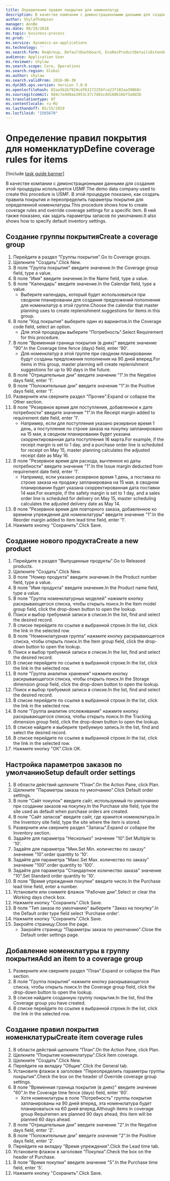 ```yaml
---
title: Определение правил покрытия для номенклатур
description: В качестве компании с демонстрационными данными для создания этой процедуры используется USMF.
author: ShylaThompson
manager: AnnBe
ms.date: 08/29/2018
ms.topic: business-process
ms.prod: ''
ms.service: dynamics-ax-applications
ms.technology: ''
ms.search.form: ReqGroup, DefaultDashboard, EcoResProductDetailsExtended, EcoResProductCreate, InventItemOrderSetup, ReqItemTable
audience: Application User
ms.reviewer: shylaw
ms.search.scope: Core, Operations
ms.search.region: Global
ms.author: shylaw
ms.search.validFrom: 2016-06-30
ms.dyn365.ops.version: Version 7.0.0
ms.openlocfilehash: 02aa3b2b7924cdf6317225bfce23f182aa390b8c
ms.sourcegitcommit: 9d4c7edd0ae2053c37c7d81cdd180b16bf3a9d3b
ms.translationtype: HT
ms.contentlocale: ru-RU
ms.lasthandoff: 05/15/2019
ms.locfileid: "1565670"
---
```

# <a name="define-coverage-rules-for-items"></a><span data-ttu-id="a7fdc-103">Определение правил покрытия для номенклатур</span><span class="sxs-lookup"><span data-stu-id="a7fdc-103">Define coverage rules for items</span></span>

[!include [task guide banner](../../includes/task-guide-banner.md)]

<span data-ttu-id="a7fdc-104">В качестве компании с демонстрационными данными для создания этой процедуры используется USMF.</span><span class="sxs-lookup"><span data-stu-id="a7fdc-104">The demo data company used to create this procedure is USMF.</span></span> <span data-ttu-id="a7fdc-105">В этой процедуре показано, как создать правила покрытия и переопределить параметры покрытия для определенной номенклатуры.</span><span class="sxs-lookup"><span data-stu-id="a7fdc-105">This procedure shows how to create coverage rules and override coverage settings for a specific item.</span></span> <span data-ttu-id="a7fdc-106">В ней также показано, как задать параметры запасов по умолчанию.</span><span class="sxs-lookup"><span data-stu-id="a7fdc-106">It also shows how to specify default inventory settings.</span></span>


## <a name="create-a-coverage-group"></a><span data-ttu-id="a7fdc-107">Создание группы покрытия</span><span class="sxs-lookup"><span data-stu-id="a7fdc-107">Create a coverage group</span></span>
1. <span data-ttu-id="a7fdc-108">Перейдите в раздел "Группы покрытия".</span><span class="sxs-lookup"><span data-stu-id="a7fdc-108">Go to Coverage groups.</span></span>
2. <span data-ttu-id="a7fdc-109">Щелкните "Создать".</span><span class="sxs-lookup"><span data-stu-id="a7fdc-109">Click New.</span></span>
3. <span data-ttu-id="a7fdc-110">В поле "Группа покрытия" введите значение.</span><span class="sxs-lookup"><span data-stu-id="a7fdc-110">In the Coverage group field, type a value.</span></span>
4. <span data-ttu-id="a7fdc-111">В поле "Имя" введите значение.</span><span class="sxs-lookup"><span data-stu-id="a7fdc-111">In the Name field, type a value.</span></span>
5. <span data-ttu-id="a7fdc-112">В поле "Календарь" введите значение.</span><span class="sxs-lookup"><span data-stu-id="a7fdc-112">In the Calendar field, type a value.</span></span>
    * <span data-ttu-id="a7fdc-113">Выберите календарь, который будет использоваться при сводном планировании для создания предложений пополнения для номенклатур в этой группе.</span><span class="sxs-lookup"><span data-stu-id="a7fdc-113">Choose the calendar that master planning uses to create replenishment suggestions for items in this group.</span></span>  
6. <span data-ttu-id="a7fdc-114">В поле "Код покрытия" выберите один из вариантов.</span><span class="sxs-lookup"><span data-stu-id="a7fdc-114">In the Coverage code field, select an option.</span></span>
    * <span data-ttu-id="a7fdc-115">Для этой процедуры выберите "Потребность".</span><span class="sxs-lookup"><span data-stu-id="a7fdc-115">Select Requirement for this procedure.</span></span>  
7. <span data-ttu-id="a7fdc-116">В поле "Временная граница покрытия (в днях)" введите значение "90".</span><span class="sxs-lookup"><span data-stu-id="a7fdc-116">In the Coverage time fence (days) field, enter '90'.</span></span>
    * <span data-ttu-id="a7fdc-117">Для номенклатур в этой группе при сводном планировании будут созданы предложения пополнения на 90 дней вперед.</span><span class="sxs-lookup"><span data-stu-id="a7fdc-117">For items in this group, master planning will create replenishment suggestions for up to 90 days in the future.</span></span>  
8. <span data-ttu-id="a7fdc-118">В поле "Отрицательные дни" введите значение "1".</span><span class="sxs-lookup"><span data-stu-id="a7fdc-118">In the Negative days field, enter '1'.</span></span>
9. <span data-ttu-id="a7fdc-119">В поле "Положительные дни" введите значение "1".</span><span class="sxs-lookup"><span data-stu-id="a7fdc-119">In the Positive days field, enter '1'.</span></span>
10. <span data-ttu-id="a7fdc-120">Разверните или сверните раздел "Прочее".</span><span class="sxs-lookup"><span data-stu-id="a7fdc-120">Expand or collapse the Other section.</span></span>
11. <span data-ttu-id="a7fdc-121">В поле "Резервное время для поступления, добавленное к дате потребности" введите значение "1".</span><span class="sxs-lookup"><span data-stu-id="a7fdc-121">In the Receipt margin added to requirement date field, enter '1'.</span></span>
    * <span data-ttu-id="a7fdc-122">Например, если для поступления указано резервное время 1 день, а поступление по строке заказа на покупку запланировано на 15 мая, в сводном планировании будет указана скорректированная дата поступления 16 марта.</span><span class="sxs-lookup"><span data-stu-id="a7fdc-122">For example, if the receipt margin is set to 1 day, and a purchase order line is scheduled for receipt on May 15, master planning calculates the adjusted receipt date as May 16.</span></span>  
12. <span data-ttu-id="a7fdc-123">В поле "Резервное время для расхода, вычтенное из даты потребности" введите значение "1".</span><span class="sxs-lookup"><span data-stu-id="a7fdc-123">In the Issue margin deducted from requirement date field, enter '1'.</span></span>
    * <span data-ttu-id="a7fdc-124">Например, если указано резервное время 1 день, а поставка по строке заказа на продажу запланирована на 15 мая, в сводном планировании будет указана скорректированная дата поставки 14 мая.</span><span class="sxs-lookup"><span data-stu-id="a7fdc-124">For example, if the safety margin is set to 1 day, and a sales order line is scheduled for delivery on May 15, master scheduling calculates the adjusted delivery date as May 14.</span></span>  
13. <span data-ttu-id="a7fdc-125">В поле "Резервное время для повторного заказа, добавленное ко времени упреждения для номенклатуры" введите значение "1".</span><span class="sxs-lookup"><span data-stu-id="a7fdc-125">In the Reorder margin added to item lead time field, enter '1'.</span></span>
14. <span data-ttu-id="a7fdc-126">Нажмите кнопку "Сохранить".</span><span class="sxs-lookup"><span data-stu-id="a7fdc-126">Click Save.</span></span>

## <a name="create-a-new-product"></a><span data-ttu-id="a7fdc-127">Создание нового продукта</span><span class="sxs-lookup"><span data-stu-id="a7fdc-127">Create a new product</span></span>
1. <span data-ttu-id="a7fdc-128">Перейдите в раздел "Выпущенные продукты".</span><span class="sxs-lookup"><span data-stu-id="a7fdc-128">Go to Released products.</span></span>
2. <span data-ttu-id="a7fdc-129">Щелкните "Создать".</span><span class="sxs-lookup"><span data-stu-id="a7fdc-129">Click New.</span></span>
3. <span data-ttu-id="a7fdc-130">В поле "Номер продукта" введите значение.</span><span class="sxs-lookup"><span data-stu-id="a7fdc-130">In the Product number field, type a value.</span></span>
4. <span data-ttu-id="a7fdc-131">В поле "Имя продукта" введите значение.</span><span class="sxs-lookup"><span data-stu-id="a7fdc-131">In the Product name field, type a value.</span></span>
5. <span data-ttu-id="a7fdc-132">В поле "Группа номенклатурных моделей" нажмите кнопку раскрывающегося списка, чтобы открыть поиск.</span><span class="sxs-lookup"><span data-stu-id="a7fdc-132">In the Item model group field, click the drop-down button to open the lookup.</span></span>
6. <span data-ttu-id="a7fdc-133">Поиск и выбор требуемой записи в списке.</span><span class="sxs-lookup"><span data-stu-id="a7fdc-133">In the list, find and select the desired record.</span></span>
7. <span data-ttu-id="a7fdc-134">В списке перейдите по ссылке в выбранной строке.</span><span class="sxs-lookup"><span data-stu-id="a7fdc-134">In the list, click the link in the selected row.</span></span>
8. <span data-ttu-id="a7fdc-135">В поле "Номенклатурная группа" нажмите кнопку раскрывающегося списка, чтобы открыть поиск.</span><span class="sxs-lookup"><span data-stu-id="a7fdc-135">In the Item group field, click the drop-down button to open the lookup.</span></span>
9. <span data-ttu-id="a7fdc-136">Поиск и выбор требуемой записи в списке.</span><span class="sxs-lookup"><span data-stu-id="a7fdc-136">In the list, find and select the desired record.</span></span>
10. <span data-ttu-id="a7fdc-137">В списке перейдите по ссылке в выбранной строке.</span><span class="sxs-lookup"><span data-stu-id="a7fdc-137">In the list, click the link in the selected row.</span></span>
11. <span data-ttu-id="a7fdc-138">В поле "Группа аналитик хранения" нажмите кнопку раскрывающегося списка, чтобы открыть поиск.</span><span class="sxs-lookup"><span data-stu-id="a7fdc-138">In the Storage dimension group field, click the drop-down button to open the lookup.</span></span>
12. <span data-ttu-id="a7fdc-139">Поиск и выбор требуемой записи в списке.</span><span class="sxs-lookup"><span data-stu-id="a7fdc-139">In the list, find and select the desired record.</span></span>
13. <span data-ttu-id="a7fdc-140">В списке перейдите по ссылке в выбранной строке.</span><span class="sxs-lookup"><span data-stu-id="a7fdc-140">In the list, click the link in the selected row.</span></span>
14. <span data-ttu-id="a7fdc-141">В поле "Группа аналитик отслеживания" нажмите кнопку раскрывающегося списка, чтобы открыть поиск.</span><span class="sxs-lookup"><span data-stu-id="a7fdc-141">In the Tracking dimension group field, click the drop-down button to open the lookup.</span></span>
15. <span data-ttu-id="a7fdc-142">В списке найдите и выберите требуемую запись.</span><span class="sxs-lookup"><span data-stu-id="a7fdc-142">In the list, find and select the desired record.</span></span>
16. <span data-ttu-id="a7fdc-143">В списке перейдите по ссылке в выбранной строке.</span><span class="sxs-lookup"><span data-stu-id="a7fdc-143">In the list, click the link in the selected row.</span></span>
17. <span data-ttu-id="a7fdc-144">Нажмите кнопку "OК".</span><span class="sxs-lookup"><span data-stu-id="a7fdc-144">Click OK.</span></span>

## <a name="setup-default-order-settings"></a><span data-ttu-id="a7fdc-145">Настройка параметров заказов по умолчанию</span><span class="sxs-lookup"><span data-stu-id="a7fdc-145">Setup default order settings</span></span>
1. <span data-ttu-id="a7fdc-146">В области действий щелкните "План".</span><span class="sxs-lookup"><span data-stu-id="a7fdc-146">On the Action Pane, click Plan.</span></span>
2. <span data-ttu-id="a7fdc-147">Щелкните "Параметры заказа по умолчанию".</span><span class="sxs-lookup"><span data-stu-id="a7fdc-147">Click Default order settings.</span></span>
3. <span data-ttu-id="a7fdc-148">В поле "Сайт покупок" введите сайт, используемый по умолчанию при создании заказов на покупку.</span><span class="sxs-lookup"><span data-stu-id="a7fdc-148">In the Purchase site field, type the site used as default when purchase orders are created.</span></span>
4. <span data-ttu-id="a7fdc-149">В поле "Сайт запасов" введите сайт, где хранится номенклатура.</span><span class="sxs-lookup"><span data-stu-id="a7fdc-149">In the Inventory site field, type the site where the item is stored.</span></span>
5. <span data-ttu-id="a7fdc-150">Разверните или сверните раздел "Запасы".</span><span class="sxs-lookup"><span data-stu-id="a7fdc-150">Expand or collapse the Inventory section.</span></span>
6. <span data-ttu-id="a7fdc-151">Задайте для параметра "Несколько" значение "10".</span><span class="sxs-lookup"><span data-stu-id="a7fdc-151">Set Multiple to '10'.</span></span>
7. <span data-ttu-id="a7fdc-152">Задайте для параметра "Мин.</span><span class="sxs-lookup"><span data-stu-id="a7fdc-152">Set Min.</span></span> <span data-ttu-id="a7fdc-153">количество по заказу" значение "10".</span><span class="sxs-lookup"><span data-stu-id="a7fdc-153">order quantity to '10'.</span></span>
8. <span data-ttu-id="a7fdc-154">Задайте для параметра "Макс.</span><span class="sxs-lookup"><span data-stu-id="a7fdc-154">Set Max.</span></span> <span data-ttu-id="a7fdc-155">количество по заказу" значение "100".</span><span class="sxs-lookup"><span data-stu-id="a7fdc-155">order quantity to '100'.</span></span>
9. <span data-ttu-id="a7fdc-156">Задайте для параметра "Стандартное количество заказа" значение "10".</span><span class="sxs-lookup"><span data-stu-id="a7fdc-156">Set Standard order quantity to '10'.</span></span>
10. <span data-ttu-id="a7fdc-157">В поле "Время упреждения покупки" введите число.</span><span class="sxs-lookup"><span data-stu-id="a7fdc-157">In the Purchase lead time field, enter a number.</span></span>
11. <span data-ttu-id="a7fdc-158">Установите или снимите флажок "Рабочие дни".</span><span class="sxs-lookup"><span data-stu-id="a7fdc-158">Select or clear the Working days check box.</span></span>
12. <span data-ttu-id="a7fdc-159">Нажмите кнопку "Сохранить".</span><span class="sxs-lookup"><span data-stu-id="a7fdc-159">Click Save.</span></span>
13. <span data-ttu-id="a7fdc-160">В поле "Тип заказа по умолчанию" выберите "Заказ на покупку".</span><span class="sxs-lookup"><span data-stu-id="a7fdc-160">In the Default order type field select 'Purchase order'.</span></span>
14. <span data-ttu-id="a7fdc-161">Нажмите кнопку "Сохранить".</span><span class="sxs-lookup"><span data-stu-id="a7fdc-161">Click Save.</span></span>
15. <span data-ttu-id="a7fdc-162">Закройте страницу.</span><span class="sxs-lookup"><span data-stu-id="a7fdc-162">Close the page.</span></span>
    * <span data-ttu-id="a7fdc-163">Закройте страницу "Параметры заказа по умолчанию".</span><span class="sxs-lookup"><span data-stu-id="a7fdc-163">Close the Default order settings page.</span></span>  

## <a name="add-an-item-to-a-coverage-group"></a><span data-ttu-id="a7fdc-164">Добавление номенклатуры в группу покрытия</span><span class="sxs-lookup"><span data-stu-id="a7fdc-164">Add an item to a coverage group</span></span>
1. <span data-ttu-id="a7fdc-165">Разверните или сверните раздел "План".</span><span class="sxs-lookup"><span data-stu-id="a7fdc-165">Expand or collapse the Plan section.</span></span>
2. <span data-ttu-id="a7fdc-166">В поле "Группа покрытия" нажмите кнопку раскрывающегося списка, чтобы открыть поиск.</span><span class="sxs-lookup"><span data-stu-id="a7fdc-166">In the Coverage group field, click the drop-down button to open the lookup.</span></span>
3. <span data-ttu-id="a7fdc-167">В списке найдите созданную группу покрытия.</span><span class="sxs-lookup"><span data-stu-id="a7fdc-167">In the list, find the Coverage group you have created.</span></span>
4. <span data-ttu-id="a7fdc-168">В списке перейдите по ссылке в выбранной строке.</span><span class="sxs-lookup"><span data-stu-id="a7fdc-168">In the list, click the link in the selected row.</span></span>

## <a name="create-item-coverage-rules"></a><span data-ttu-id="a7fdc-169">Создание правил покрытия номенклатуры</span><span class="sxs-lookup"><span data-stu-id="a7fdc-169">Create item coverage rules</span></span>
1. <span data-ttu-id="a7fdc-170">В области действий щелкните "План".</span><span class="sxs-lookup"><span data-stu-id="a7fdc-170">On the Action Pane, click Plan.</span></span>
2. <span data-ttu-id="a7fdc-171">Щелкните "Покрытие номенклатуры".</span><span class="sxs-lookup"><span data-stu-id="a7fdc-171">Click Item coverage.</span></span>
3. <span data-ttu-id="a7fdc-172">Щелкните "Создать".</span><span class="sxs-lookup"><span data-stu-id="a7fdc-172">Click New.</span></span>
4. <span data-ttu-id="a7fdc-173">Перейдите на вкладку "Общие".</span><span class="sxs-lookup"><span data-stu-id="a7fdc-173">Click the General tab.</span></span>
5. <span data-ttu-id="a7fdc-174">Установите флажок в заголовке "Переопределить параметры группы покрытия".</span><span class="sxs-lookup"><span data-stu-id="a7fdc-174">Check the box on the header of Override coverage group settings.</span></span>
6. <span data-ttu-id="a7fdc-175">В поле "Временная граница покрытия (в днях)" введите значение "60".</span><span class="sxs-lookup"><span data-stu-id="a7fdc-175">In the Coverage time fence (days) field, enter '60'.</span></span>
    * <span data-ttu-id="a7fdc-176">Хотя номенклатуры в поле "Потребность" группы покрытия запланированы на 90 дней вперед, эта номенклатура будет планироваться на 60 дней вперед.</span><span class="sxs-lookup"><span data-stu-id="a7fdc-176">Although items in coverage group Requiremen are planned 90 days ahead, this item will be planned 60 days ahead.</span></span>  
7. <span data-ttu-id="a7fdc-177">В поле "Отрицательные дни" введите значение "2".</span><span class="sxs-lookup"><span data-stu-id="a7fdc-177">In the Negative days field, enter '2'.</span></span>
8. <span data-ttu-id="a7fdc-178">В поле "Положительные дни" введите значение "2".</span><span class="sxs-lookup"><span data-stu-id="a7fdc-178">In the Positive days field, enter '2'.</span></span>
9. <span data-ttu-id="a7fdc-179">Перейдите на вкладку "Время упреждения".</span><span class="sxs-lookup"><span data-stu-id="a7fdc-179">Click the Lead time tab.</span></span>
10. <span data-ttu-id="a7fdc-180">Установите флажок в заголовке "Покупка".</span><span class="sxs-lookup"><span data-stu-id="a7fdc-180">Check the box on the header of Purchase.</span></span>
11. <span data-ttu-id="a7fdc-181">В поле "Время покупки" введите значение "5".</span><span class="sxs-lookup"><span data-stu-id="a7fdc-181">In the Purchase time field, enter '5'.</span></span>
12. <span data-ttu-id="a7fdc-182">Нажмите кнопку "Сохранить".</span><span class="sxs-lookup"><span data-stu-id="a7fdc-182">Click Save.</span></span>

